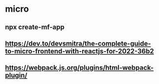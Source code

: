 # micro
## npx create-mf-app
## https://dev.to/devsmitra/the-complete-guide-to-micro-frontend-with-reactjs-for-2022-36b2
## https://webpack.js.org/plugins/html-webpack-plugin/